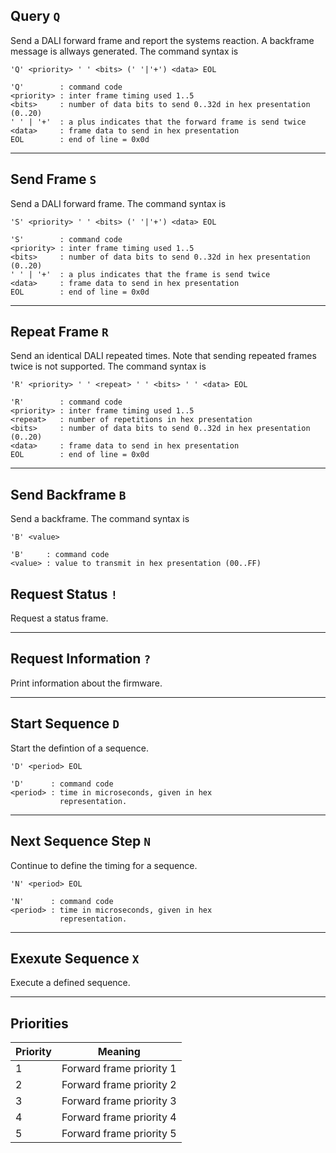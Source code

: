 ## Query `Q`

Send a DALI forward frame and report the systems reaction. A backframe message is allways generated. The command syntax is

    'Q' <priority> ' ' <bits> (' '|'+') <data> EOL

    'Q'        : command code
    <priority> : inter frame timing used 1..5
    <bits>     : number of data bits to send 0..32d in hex presentation (0..20)
    ' ' | '+'  : a plus indicates that the forward frame is send twice
    <data>     : frame data to send in hex presentation
    EOL        : end of line = 0x0d
- - - 

## Send Frame `S`

Send a DALI forward frame. The command syntax is

    'S' <priority> ' ' <bits> (' '|'+') <data> EOL

    'S'        : command code
    <priority> : inter frame timing used 1..5
    <bits>     : number of data bits to send 0..32d in hex presentation (0..20)
    ' ' | '+'  : a plus indicates that the frame is send twice
    <data>     : frame data to send in hex presentation
    EOL        : end of line = 0x0d
- - -

## Repeat Frame `R`

Send an identical DALI repeated times. Note that sending repeated frames twice is not supported. The command syntax is

    'R' <priority> ' ' <repeat> ' ' <bits> ' ' <data> EOL

    'R'        : command code
    <priority> : inter frame timing used 1..5
    <repeat>   : number of repetitions in hex presentation 
    <bits>     : number of data bits to send 0..32d in hex presentation (0..20)
    <data>     : frame data to send in hex presentation
    EOL        : end of line = 0x0d

- - -
## Send Backframe `B`

Send a backframe. The command syntax is

    'B' <value>

    'B'     : command code
    <value> : value to transmit in hex presentation (00..FF)

## Request Status `!`

Request a status frame.
- - - 
## Request Information `?`

Print information about the firmware.
- - -
## Start Sequence `D`

Start the defintion of a sequence.

    'D' <period> EOL

    'D'      : command code
    <period> : time in microseconds, given in hex 
               representation.

- - -
## Next Sequence Step `N`

Continue to define the timing for a sequence.

    'N' <period> EOL

    'N'      : command code
    <period> : time in microseconds, given in hex 
               representation.
- - -
## Exexute Sequence `X`

Execute a defined sequence.
- - -

## Priorities

| Priority | Meaning                   |
|----------|---------------------------|
|        1 | Forward frame priority 1  |
|        2 | Forward frame priority 2  |
|        3 | Forward frame priority 3  |
|        4 | Forward frame priority 4  |
|        5 | Forward frame priority 5  |
